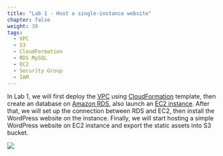 ```yaml
---
title: "Lab 1 - Host a single-instance website"
chapter: false
weight: 30
tags:
  - VPC
  - S3
  - CloudFormation
  - RDS MySQL
  - EC2
  - Security Group
  - IAM
---
```


In Lab 1, we will first deploy the [VPC](https://aws.amazon.com/vpc) using [CloudFormation](https://aws.amazon.com/cloudformation/) template, then create  an database on [Amazon RDS](https://aws.amazon.com/rds/), also launch an [EC2 instance](https://aws.amazon.com/ec2). After that, we will set up the connection between RDS and EC2, then install the WordPress website on the instance. Finally, we will start hosting a simple WordPress website on EC2 instance and export the static assets into S3 bucket.

![](/images/lab1-architecture.jpg)
